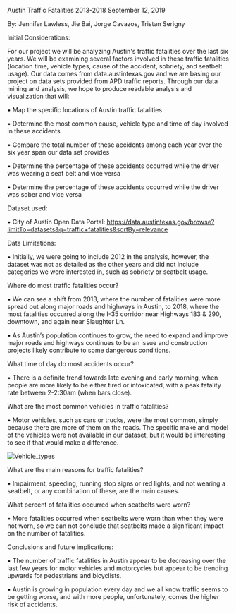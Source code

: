 Austin Traffic Fatalities 2013-2018
September 12, 2019

By: Jennifer Lawless, Jie Bai, Jorge Cavazos, Tristan Serigny

Initial Considerations:

For our project we will be analyzing Austin's traffic fatalities over the last six years. We will be examining several factors involved in these traffic fatalities (location time, vehicle types, cause of the accident, sobriety, and seatbelt usage). Our data comes from data.austintexas.gov and we are basing our project on data sets provided from APD traffic reports. Through our data mining and analysis, we hope to produce readable analysis and visualization that will:


•	Map the specific locations of Austin traffic fatalities

•	Determine the most common cause, vehicle type and time of day involved in these accidents

•	Compare the total number of these accidents among each year over the six year span our data set provides

•	Determine the percentage of these accidents occurred while the driver was wearing a seat belt and vice versa

•	Determine the percentage of these accidents occurred while the driver was sober and vice versa

Dataset used:

•	City of Austin Open Data Portal: https://data.austintexas.gov/browse?limitTo=datasets&q=traffic+fatalities&sortBy=relevance


Data Limitations: 

•	Initially, we were going to include 2012 in the analysis, however, the dataset was not as detailed as the other years and did not include categories we were interested in, such as sobriety or seatbelt usage.

 

Where do most traffic fatalities occur?

•	We can see a shift from 2013, where the number of fatalities were more spread out along major roads and highways in Austin, to 2018, where the most fatalities occurred along the I-35 corridor near Highways 183 & 290, downtown, and again near Slaughter Ln. 

•	As Austin’s population continues to grow, the need to expand and improve major roads and highways continues to be an issue and construction projects likely contribute to some dangerous conditions. 
   
 




What time of day do most accidents occur?

•	There is a definite trend towards late evening and early morning, when people are more likely to be either tired or intoxicated, with a peak fatality rate between 2-2:30am (when bars close).
 
 
What are the most common vehicles in traffic fatalities?

•	Motor vehicles, such as cars or trucks, were the most common, simply because there are more of them on the roads. The specific make and model of the vehicles were not available in our dataset, but it would be interesting to see if that would make a difference.
 
![Vehicle_types]("Vehicle_types.png")


What are the main reasons for traffic fatalities?

•	Impairment, speeding, running stop signs or red lights, and not wearing a seatbelt, or any combination of these, are the main causes.



What percent of fatalities occurred when seatbelts were worn?

•	More fatalities occurred when seatbelts were worn than when they were not worn, so we can not conclude that seatbelts made a significant impact on the number of fatalities.
 
Conclusions and future implications:

•	The number of traffic fatalities in Austin appear to be decreasing over the last few years for motor vehicles and motorcycles but appear to be trending upwards for pedestrians and bicyclists. 

•	Austin is growing in population every day and we all know traffic seems to be getting worse, and with more people, unfortunately, comes the higher risk of accidents. 








